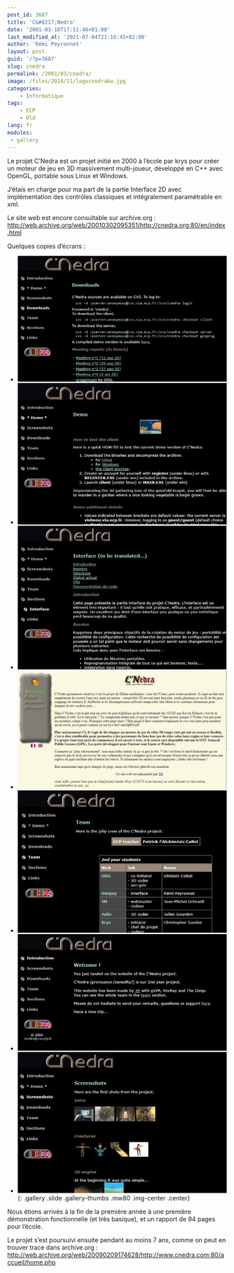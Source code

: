 ```yaml
---
post_id: 3687
title: 'C&#8217;Nedra'
date: '2001-03-18T17:51:46+01:00'
last_modified_at: '2021-07-04T21:16:45+02:00'
author: 'Rémi Peyronnet'
layout: post
guid: '/?p=3687'
slug: cnedra
permalink: /2001/03/cnedra/
image: /files/2018/11/logocnedrabw.jpg
categories:
    - Informatique
tags:
    - ECP
    - Old
lang: fr
modules:
 - gallery
---
```


Le projet C’Nedra est un projet initié en 2000 à l’école par krys pour créer un moteur de jeu en 3D massivement multi-joueur, développé en C++ avec OpenGL, portable sous Linux et Windows.

J’étais en charge pour ma part de la partie Interface 2D avec implémentation des contrôles classiques et intégralement paramétrable en xml.

Le site web est encore consultable sur archive.org : <http://web.archive.org/web/20010302095351/http://cnedra.org:80/en/index.html>

Quelques copies d’écrans :

- ![Téléchargements](/files/2018/11/CNedra_Downloads.jpg)
- ![Page de démo](/files/2018/11/CNedra_Demo.jpg)
- ![Page interface (la mienne !)](/files/2018/11/CNedra_Interface.jpg)
- ![Le site précédent](/files/2018/11/Web_CNedra_1.jpg)
- ![L’équipe](/files/2018/11/CNedra_Team.jpg)
- ![Page d’intro](/files/2018/11/CNedra_Intro.jpg)
- ![Screenshots](/files/2018/11/CNedra_Screenshots.jpg)
{: .gallery .slide .gallery-thumbs .mw80 .img-center .center}

Nous étions arrivés à la fin de la première année à une première démonstration fonctionnelle (et très basique), et un rapport de 94 pages pour l’école.

Le projet s’est poursuivi ensuite pendant au moins 7 ans, comme on peut en trouver trace dans archive.org : <http://web.archive.org/web/20090209174628/http://www.cnedra.com:80/accueil/home.php>